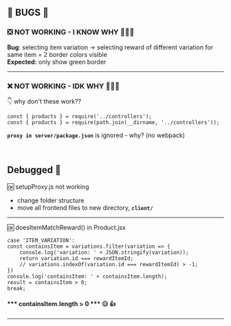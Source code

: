 ## 🦋  BUGS  🦋 
### ❎ NOT WORKING - I KNOW WHY 👩🏻‍💻
**Bug**: selecting item variation -> selecting reward of different variation for same item = 2 border colors visible <br/>
**Expected:** only show green border
<hr/>

### ❌ NOT WORKING - IDK WHY 🤷🏻‍♀️

👇 why don't these work??

```
const { products } = require('../controllers');
const { products } = require(path.join(__dirname, '../controllers'));
```

**`proxy in server/package.json`** is ignored - why? (no webpack)

<br/>

## Debugged  🥳

🆗 setupProxy.js not working 
- change folder structure
- move all frontend files to new directory, **`client/`**

<hr/>

🆗 doesItemMatchReward() in Product.jsx

 ``` 
 case 'ITEM_VARIATION':
 const containsItem = variations.filter(variation => {
     console.log('variation: ' + JSON.stringify(variation));
     return variation.id === rewardItemId;
     // variations.indexOf(variation.id === rewardItemId) > -1;
 })
 console.log('containsItem: ' + containsItem.length);
 result = containsItem > 0;
 break;
```
#### *** containsItem.length > 0 *** 😑 👍 
#### 
<hr/>



